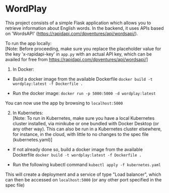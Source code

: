 # WordPlay
This project consists of a simple Flask application which allows you to retrieve information about English words. In the backend, it uses APIs based on 'WordsAPI' (https://rapidapi.com/dpventures/api/wordsapi/).


To run the app locally: \
    [Note: Before proceeding, make sure you replace the placeholder value for the key 'x-rapidapi-key' in `app.py` with an actual API key, which can be availed for free from https://rapidapi.com/dpventures/api/wordsapi/]
1. In Docker:
- Build a docker image from the available Dockerfile
    `docker build -t wordplay:latest -f Dockerfile .`

- Run the docker image:
    `docker run -p 5000:5000 -d wordplay:latest`

You can now use the app by browsing to `localhost:5000`

2. In Kubernetes: \
    [Note: To run in Kubernetes, make sure you have a local Kubernetes cluster installed, via minikube or one bundled with Docker Desktop (or any other way). This can also be run in a Kubernetes cluster elsewhere, for instance, in the cloud, with little to no changes to the spec file (kubernetes.yaml)] 

- If not already done so, build a docker image from the available Dockerfile
    `docker build -t wordplay:latest -f Dockerfile .`

- Run the following kubectl command
    `kubectl apply -f kubernetes.yaml`

This will create a deployment and a service of type "Load balancer", which can then be accessed on `localhost:5000` (or any other port specified in the spec file)

